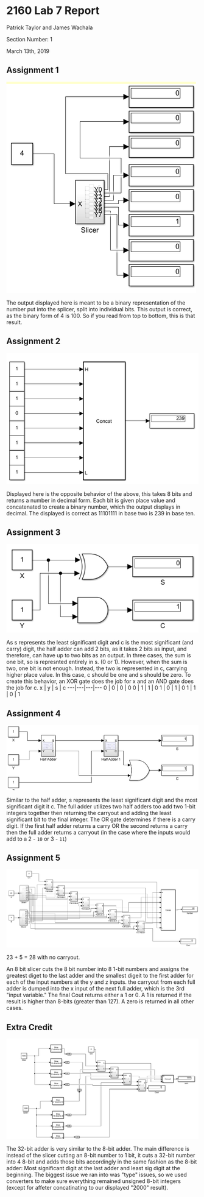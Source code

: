# 2160 Lab 7 Report

Patrick Taylor and James Wachala

Section Number: 1

March 13th, 2019

## Assignment 1

![Assignment 1][img1]

The output displayed here is meant to be a binary representation of the number put into the splicer, split into individual bits. This output is correct, as the binary form of 4 is 100. So if you read from top to bottom, this is that result.

## Assignment 2

![Assignment 2][img2]

Displayed here is the opposite behavior of the above, this takes 8 bits and returns a number in decimal form. Each bit is given place value and concatenated to create a binary number, which the output displays in decimal. The displayed is correct as 11101111 in base two is 239 in base ten.

## Assignment 3

![Assignment 3][img3]

As s represents the least significant digit and c is the most significant (and carry) digit, the half adder can add 2 bits, as it takes 2 bits as input, and therefore, can have up to two bits as an output. In three cases, the sum is one bit, so is represnted entirely in s. (0 or 1). However, when the sum is two, one bit is not enough. Instead, the two is represented in c, carrying higher place value. In this case, c should be one and s should be zero. To create this behavior, an XOR gate does the job for x and an AND gate does the job for c.
x | y | s | c
---|---|---|---
0 | 0 | 0 | 0
0 | 1 | 1 | 0
1 | 0 | 1 | 0
1 | 1 | 0 | 1

## Assignment 4

![Assignment 4][img4]

Similar to the half adder, s represents the least significant digit and the most significant digit it c. The full adder utilizes two half adders too add two 1-bit integers together then returning the carryout and adding the least significant bit to the final integer.
The OR gate determines if there is a carry digit. If the first half adder returns a carry OR the second returns a carry then the full adder returns a carryout (in the case where the inputs would add to a 2 - `10` or 3 - `11`)

## Assignment 5

![Assignment 5][img5]

23 + 5 = 28 with no carryout.

An 8 bit slicer cuts the 8 bit number into 8 1-bit numbers and assigns the greatest diget to the last adder and the smallest digeit to the first adder for each of the input numbers at the y and z inputs. the carryout from each full adder is dumped into the x input of the next full adder, which is the 3rd "input variable." The final Cout returns either a 1 or 0. A 1 is returned if the result is higher than 8-bits (greater than 127). A zero is returned in all other cases.

## Extra Credit

![Extra Credit][imgEC]

The 32-bit adder is very similar to the 8-bit adder. The main difference is instead of the slicer cutting an 8-bit number to 1 bit, it cuts a 32-bit number into 4 8-bit and adds those bits accordingly in the same fashion as the 8-bit adder: Most significant digit at the last adder and least sig digit at the beginning.
 The biggest issue we ran into was "type" issues, so we used converters to make sure everything remained unsigned 8-bit integers (except for affeter concatinating to our displayed "2000" result).

[img1]: lab7_assignment1.PNG
[img2]: lab7_assignment2.PNG
[img3]: lab7_assignment3.PNG
[img4]: lab7_assignment4.PNG
[img5]: lab7_assignment5.PNG
[imgEC]: lab7_ec.PNG